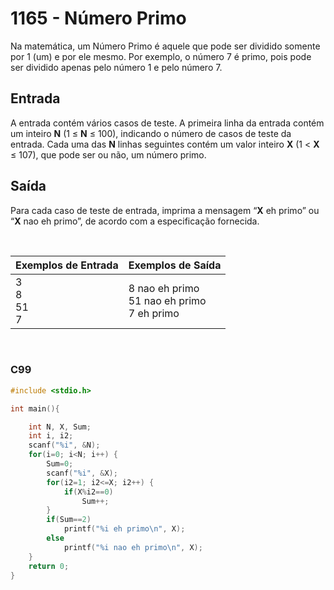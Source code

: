 1165 - Número Primo
===================

Na matemática, um Número Primo é aquele que pode ser dividido somente por 1 (um) e por ele mesmo. Por exemplo, o número 7 é primo, pois pode ser dividido apenas pelo número 1 e pelo número 7.

Entrada
-------

A entrada contém vários casos de teste. A primeira linha da entrada contém um inteiro **N** (1 ≤ **N** ≤ 100), indicando o número de casos de teste da entrada. Cada uma das **N** linhas seguintes contém um valor inteiro **X** (1 < **X** ≤ 107), que pode ser ou não, um número primo.

Saída
-----

Para cada caso de teste de entrada, imprima a mensagem “**X** eh primo” ou “**X** nao eh primo”, de acordo com a especificação fornecida.

&nbsp;

| Exemplos de Entrada | Exemplos de Saída         |
|---------------------|---------------------------|
| 3 <br/> 8 <br/> 51 <br/> 7 | 8 nao eh primo <br/> 51 nao eh primo <br/> 7 eh primo |

&nbsp;

### C99

```c
#include <stdio.h>

int main(){

    int N, X, Sum;
    int i, i2;
    scanf("%i", &N);
    for(i=0; i<N; i++) {
        Sum=0;
        scanf("%i", &X);
        for(i2=1; i2<=X; i2++) {
            if(X%i2==0)
                Sum++;
        }
        if(Sum==2)
            printf("%i eh primo\n", X);
        else
            printf("%i nao eh primo\n", X);
    }
    return 0;
}
```

